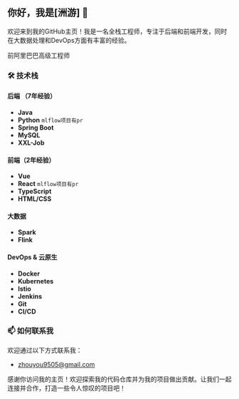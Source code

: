 ## 你好，我是[洲游] 👋

欢迎来到我的GitHub主页！我是一名全栈工程师，专注于后端和前端开发，同时在大数据处理和DevOps方面有丰富的经验。

前阿里巴巴高级工程师

### 🛠️ 技术栈

#### 后端 （7年经验）
- **Java**
- **Python**  `mlflow项目有pr`
- **Spring Boot**
- **MySQL**
- **XXL-Job**

#### 前端（2年经验）
- **Vue**
- **React**    `mlflow项目有pr`
- **TypeScript**
- **HTML/CSS**

#### 大数据
- **Spark**
- **Flink**

#### DevOps & 云原生
- **Docker**
- **Kubernetes**
- **Istio**
- **Jenkins**
- **Git**
- **CI/CD**

### 📫 如何联系我

欢迎通过以下方式联系我：
- [zhouyou9505@gmail.com](mailto:zhouyou9505@gmail.com)


感谢你访问我的主页！欢迎探索我的代码仓库并为我的项目做出贡献。让我们一起连接并合作，打造一些令人惊叹的项目吧！
